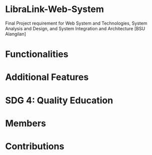 # LibraLink-Web-System
Final Project requirement for Web System and Technologies, System Analysis and Design, and System Integration and Architecture [BSU Alangilan]

# Functionalities

# Additional Features

# SDG 4: Quality Education

# Members

# Contributions
